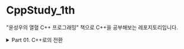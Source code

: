 # CppStudy_1th
 "윤성우의 열혈 C++ 프로그래밍" 책으로 C++을 공부해보는 레포지토리입니다.
<details>
<summary>Part 01. C++로의 전환</summary>
<div markdown="1">
- [ ] Mercury
</div>
</details>
